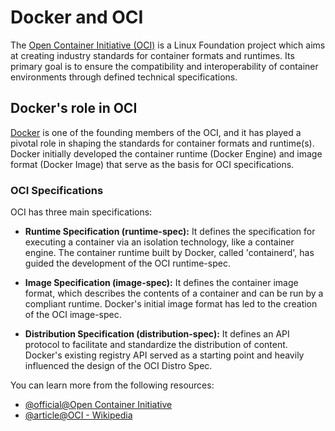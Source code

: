 # Docker and OCI

The [Open Container Initiative (OCI)](https://opencontainers.org/) is a Linux Foundation project which aims at creating industry standards for container formats and runtimes. Its primary goal is to ensure the compatibility and interoperability of container environments through defined technical specifications.

## Docker's role in OCI

[Docker](https://www.docker.com/) is one of the founding members of the OCI, and it has played a pivotal role in shaping the standards for container formats and runtime(s). Docker initially developed the container runtime (Docker Engine) and image format (Docker Image) that serve as the basis for OCI specifications.

### OCI Specifications

OCI has three main specifications:

- **Runtime Specification (runtime-spec):** It defines the specification for executing a container via an isolation technology, like a container engine. The container runtime built by Docker, called 'containerd', has guided the development of the OCI runtime-spec.

- **Image Specification (image-spec):** It defines the container image format, which describes the contents of a container and can be run by a compliant runtime. Docker's initial image format has led to the creation of the OCI image-spec.

- **Distribution Specification (distribution-spec):** It defines an API protocol to facilitate and standardize the distribution of content. Docker's existing registry API served as a starting point and heavily influenced the design of the OCI Distro Spec.

You can learn more from the following resources:

- [@official@Open Container Initiative](https://opencontainers.org/)
- [@article@OCI - Wikipedia](https://en.wikipedia.org/wiki/Open_Container_Initiative)
